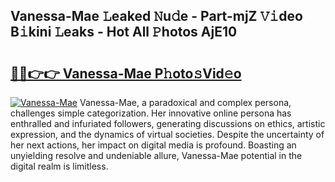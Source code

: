 ## Vanessa-Mae 𝙻eaked 𝙽u𝚍e - Part-mjZ 𝚅𝚒deo B𝚒kini 𝙻eaks - Hot All 𝙿hotos AjE10

# <h2><a href="http://ld65ya.urlbe.top/?page=Vanessa-Mae">🔗🔗👉👉 Vanessa-Mae P𝚑oto𝚜Vid𝚎o</a></h2>

[![Vanessa-Mae](https://i.imgur.com/eBuTRDB.gif)](http://ld65ya.urlbe.top/?page=Vanessa-Mae)
Vanessa-Mae, a paradoxical and complex persona, challenges simple categorization. Her innovative online persona has enthralled and infuriated followers, generating discussions on ethics, artistic expression, and the dynamics of virtual societies. Despite the uncertainty of her next actions, her impact on digital media is profound. Boasting an unyielding resolve and undeniable allure, Vanessa-Mae potential in the digital realm is limitless.
